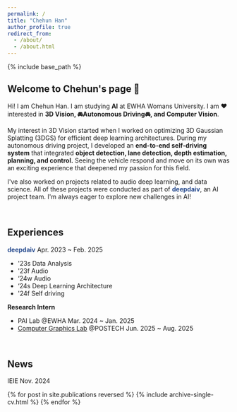 ```yaml
---
permalink: /
title: "Chehun Han"
author_profile: true
redirect_from: 
  - /about/
  - /about.html
---
```


{% include base_path %}

Welcome to Chehun's page 🚗
-----

Hi! I am Chehun Han. I am studying **AI** at EWHA Womans University. I am ❤️ interested in **3D Vision, 🚘Autonomous Driving🚘, and Computer Vision**.

My interest in 3D Vision started when I worked on optimizing 3D Gaussian Splatting (3DGS) for efficient deep learning architectures. During my autonomous driving project, I developed an **end-to-end self-driving system** that integrated **object detection, lane detection, depth estimation, planning, and control.** Seeing the vehicle respond and move on its own was an exciting experience that deepened my passion for this field.

I've also worked on projects related to audio deep learning, and data science. All of these projects were conducted as part of <a href="https://deepdaiv.oopy.io/" style="color: #264a8e; text-decoration: none;">**deepdaiv**</a>, an AI project team. I'm always eager to explore new challenges in AI!

<br>

Experiences
------
<a href="https://deepdaiv.oopy.io/" style="color: #264a8e; text-decoration: none;">**deepdaiv**</a> Apr. 2023 ~ Feb. 2025
- '23s Data Analysis
- '23f Audio
- ‘24w Audio
- ‘24s Deep Learning Architecture
- '24f Self driving

**Research Intern**
- PAI Lab @EWHA Mar. 2024 ~ Jan. 2025
- [Computer Graphics Lab](https://cg.postech.ac.kr/) @POSTECH Jun. 2025 ~ Aug. 2025


<br>

News
------

IEIE Nov. 2024
<style>
  .no-bullet {
    list-style: none;
    padding-left: 0;
  }
</style>

<ul class="no-bullet">
  {% for post in site.publications reversed %}
    {% include archive-single-cv.html %}
  {% endfor %}
</ul>

